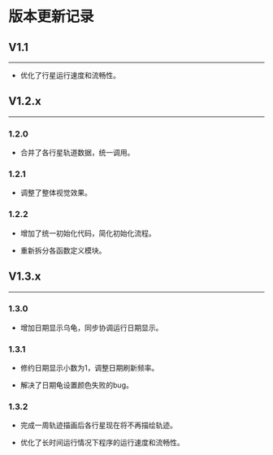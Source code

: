 # 版本更新记录


## V1.1
-------

- 优化了行星运行速度和流畅性。

## V1.2.x
-------
### 1.2.0

- 合并了各行星轨道数据，统一调用。

### 1.2.1

- 调整了整体视觉效果。

### 1.2.2

- 增加了统一初始化代码，简化初始化流程。

- 重新拆分各函数定义模块。

## V1.3.x
-------
### 1.3.0
- 增加日期显示乌龟，同步协调运行日期显示。

### 1.3.1

- 修约日期显示小数为1，调整日期刷新频率。

- 解决了日期龟设置颜色失败的bug。

### 1.3.2

- 完成一周轨迹描画后各行星现在将不再描绘轨迹。

- 优化了长时间运行情况下程序的运行速度和流畅性。
